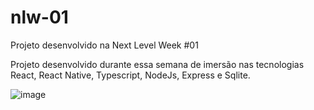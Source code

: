 # nlw-01
Projeto desenvolvido na Next Level Week #01

Projeto desenvolvido durante essa semana de imersão nas tecnologias React, React Native, Typescript, NodeJs, Express e Sqlite.

![image](https://user-images.githubusercontent.com/1998580/83985238-c51efc80-a90e-11ea-8d67-fc1ef7b1f8b0.png)
